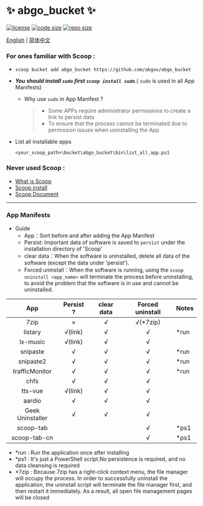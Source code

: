 # ✨ abgo_bucket ✨

[![license](https://img.shields.io/github/license/abgox/abgo_bucket)](https://github.com/abgox/abgo_bucket/blob/main/LICENSE)
[![code size](https://img.shields.io/github/languages/code-size/abgox/abgo_bucket.svg)](https://img.shields.io/github/languages/code-size/abgox/abgo_bucket.svg)
[![repo size](https://img.shields.io/github/repo-size/abgox/abgo_bucket.svg)](https://img.shields.io/github/repo-size/abgox/abgo_bucket.svg)

<p align="left">
<a href="README.md">English</a> |
<a href="README-CN.md">简体中文</a>
</p>

### For ones familiar with Scoop :

-   `scoop bucket add abgo_bucket https://github.com/abgox/abgo_bucket`
-   _**You should install `sudo` first `scoop install sudo`**_.( `sudo` is used in all App Manifests)
    -   Why use `sudo` in App Manifest ?
        > -   Some APPs require administrator permissions to create a link to persist data
        > -   To ensure that the process cannot be terminated due to permission issues when uninstalling the App
-   List all installable apps

    ```powershell>
    <your_scoop_path>\bucket\abgo_bucket\bin\list_all_app.ps1
    ```

### Never used Scoop :

-   [What is Scoop](https://github.com/ScoopInstaller/Scoop)
-   [Scoop install](https://github.com/ScoopInstaller/Install)
-   [Scoop Document](https://github.com/ScoopInstaller/Scoop/wiki)

---

### App Manifests

-   Guide
    -   App：Sort before and after adding the App Manifest
    -   Persist: Important data of software is saved to `persist` under the installation directory of 'Scoop'
    -   clear data：When the software is uninstalled, delete all data of the software (except the data under 'persist').
    -   Forced uninstall：When the software is running, using the `scoop uninstall <app_name>` will terminate the process before uninstalling, to avoid the problem that the software is in use and cannot be uninstalled.

|       App        | Persist ? | clear data | Forced uninstall | Notes |
| :--------------: | :-------: | :--------: | :--------------: | ----- |
|       7zip       |     ×     |     √      |    √(\*7zip)     |       |
|     listary      |  √(link)  |     √      |        √         | \*run |
|     lx-music     |  √(link)  |     √      |        √         |       |
|     snipaste     |     √     |     √      |        √         | \*run |
|    snipaste2     |     √     |     √      |        √         | \*run |
|  trafficMonitor  |     √     |     √      |        √         | \*run |
|       chfs       |     √     |     √      |        √         |       |
|     tts-vue      |  √(link)  |     √      |        √         |       |
|      aardio      |     √     |     √      |        √         |       |
| Geek Uninstaller |     √     |     √      |        √         |       |
|    scoop-tab     |           |            |        √         | \*ps1 |
|   scoop-tab-cn   |           |            |        √         | \*ps1 |

-   \*run : Run the application once after installing
-   \*ps1 : It's just a PowerShell script.No persistence is required, and no data cleansing is required
-   \*7zip : Because 7zip has a right-click context menu, the file manager will occupy the process. In order to successfully uninstall the application, the uninstall script will terminate the file manager first, and then restart it immediately. As a result, all open file management pages will be closed
